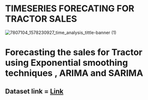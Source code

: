 # TIMESERIES FORECATING FOR TRACTOR SALES

![7807104_1578230927_time_analysis_tittle-banner (1)](https://user-images.githubusercontent.com/85668824/134543359-20834f40-3d99-4928-b748-0e8f504e351a.jpg)

# Forecasting the sales for Tractor using Exponential smoothing techniques , ARIMA and SARIMA

## Dataset link = <a href='https://www.kaggle.com/saurav9786/time-series-tutorial/data?select=TractorSales.csv'>Link</a>
